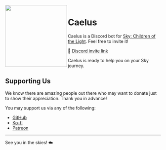 <img src="https://github.com/thatskyapplication/.github/assets/33201955/83dfd156-2f52-4967-b95c-b3477296c8a9" width=200 align=left>

# Caelus

Caelus is a Discord bot for [Sky: Children of the Light]. Feel free to invite it!

🔗 [Discord invite link]

Caelus is ready to help you on your Sky journey.

## Supporting Us <!-- omit from toc -->

We know there are amazing people out there who may want to donate just to show their appreciation. Thank you in advance!

You may support us via any of the following:

- [GitHub]
- [Ko-fi]
- [Patreon]

<hr>

See you in the skies! ☁️

[sky: children of the light]: https://www.thatskygame.com
[discord invite link]: https://thatskyapplication.com/invite
[github]: https://github.com/sponsors/thatskyapplication
[ko-fi]: https://ko-fi.com/Jiralite
[patreon]: https://patreon.com/Jiralite
